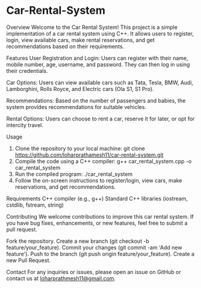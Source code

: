# Car-Rental-System
Overview
Welcome to the Car Rental System! This project is a simple implementation of a car rental system using C++. It allows users to register, login, view available cars, make rental reservations, and get recommendations based on their requirements.

Features
User Registration and Login: Users can register with their name, mobile number, age, username, and password. They can then log in using their credentials.

Car Options: Users can view available cars such as Tata, Tesla, BMW, Audi, Lamborghini, Rolls Royce, and Electric cars (Ola S1, S1 Pro).

Recommendations: Based on the number of passengers and babies, the system provides recommendations for suitable vehicles.

Rental Options: Users can choose to rent a car, reserve it for later, or opt for intercity travel.

Usage
1. Clone the repository to your local machine:
  git clone https://github.com/loharprathamesh11/car-rental-system.git
2. Compile the code using a C++ compiler:
  g++ car_rental_system.cpp -o car_rental_system
3. Run the compiled program:
  ./car_rental_system
4. Follow the on-screen instructions to register/login, view cars, make reservations, and get recommendations.

Requirements
C++ compiler (e.g., g++)
Standard C++ libraries (iostream, cstdlib, fstream, string)

Contributing
We welcome contributions to improve this car rental system. If you have bug fixes, enhancements, or new features, feel free to submit a pull request.

Fork the repository.
Create a new branch (git checkout -b feature/your_feature).
Commit your changes (git commit -am 'Add new feature').
Push to the branch (git push origin feature/your_feature).
Create a new Pull Request.

Contact
For any inquiries or issues, please open an issue on GitHub or contact us at loharprathmesh11@gmail.com.
